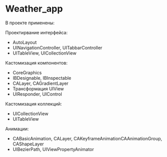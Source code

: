 # Weather_app

В проекте применены: 

Проектирвание интерфейса:
 - AutoLayout
 - UINavigationController, UITabbarController
 - UITableView, UICollectionView

Кастомизация компонентов:
 - CoreGraphics
 - IBDesignable, IBInspectable
 - CALayer, CAGradientLayer
 - Трансформация UIView
 - UIResponder, UIControl

Кастомизация коллекций:
 - UICollectionView
 - UITableView

Анимации:
 - CABasicAnimation, CALayer, CAKeyframeAnimationCAAnimationGroup, CAShapeLayer
 - UIBezierPath, UIViewPropertyAnimator

